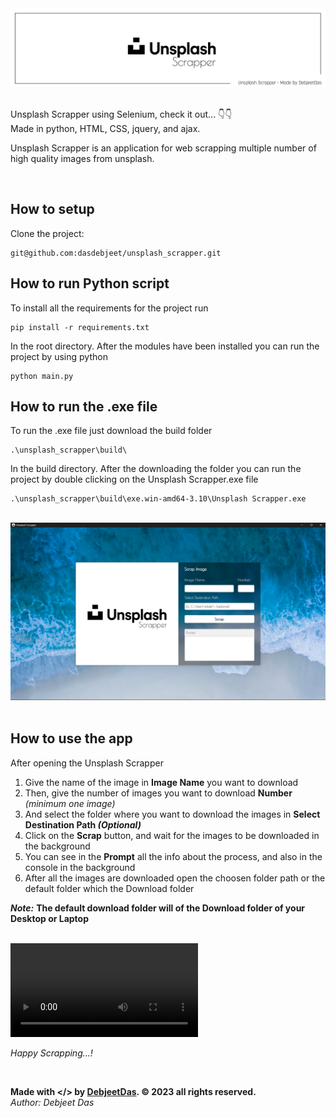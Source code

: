 <!-- # <strong style="color:#ffffff;">Digit</strong>Recognizer. -->
<img src="https://raw.githubusercontent.com/dasdebjeet/unsplash_scrapper/main/static/assests/banner_scapper_logo.png?token=GHSAT0AAAAAABVUUNRO2SYW35ELAYREYOGSY6OJR5A">
<br><br>

Unsplash Scrapper using Selenium, check it out... 👇👇<br>
Made in python, HTML, CSS, jquery, and ajax.

Unsplash Scrapper is an application for web scrapping multiple number of high quality images from unsplash.

<br>
<!-- Website: https://dasdebjeet.github.io -->


## How to setup

Clone the project:

    git@github.com:dasdebjeet/unsplash_scrapper.git

## How to run Python script

To install all the requirements for the project run

	pip install -r requirements.txt

In the root directory. After the modules have been installed you can run the project by using python

	python main.py

## How to run the .exe file

To run the .exe file just download the build folder

	.\unsplash_scrapper\build\

In the build directory. After the downloading the folder you can run the project by double clicking on the Unsplash Scrapper.exe file

	.\unsplash_scrapper\build\exe.win-amd64-3.10\Unsplash Scrapper.exe

<br>
<img src="./app_ui.png" alt="demo">
<br><br>

## How to use the app

After opening the Unsplash Scrapper
1. Give the name of the image in **Image Name** you want to download
2. Then, give the number of images you want to download **Number** *(minimum one image)*
3. And select the folder where you want to download the images in **Select Destination Path *(Optional)***
4. Click on the **Scrap** button, and wait for the images to be downloaded in the background
5. You can see in the **Prompt** all the info about the process, and also in the console in the background
6. After all the images are downloaded open the choosen folder path or the default folder which the Download folder

***Note:*** **The default download folder will of the Download folder of your Desktop or Laptop**

<br>
<video controls><source src="Unsplash Scrapper.mp4" type="video/mp4"></video>
<br>

 *Happy Scrapping...!*

<br>


**Made with </> by <a href="https://dasdebjeet.github.io">DebjeetDas</a>. © 2023 all rights reserved.**<br>
*Author: Debjeet Das*

